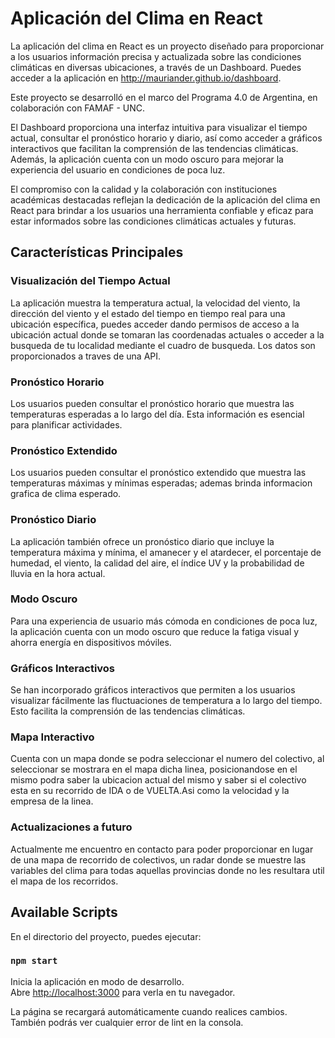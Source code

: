 # Aplicación del Clima en React

La aplicación del clima en React es un proyecto diseñado para proporcionar a los usuarios información precisa y actualizada sobre las condiciones climáticas en diversas ubicaciones, a través de un Dashboard. Puedes acceder a la aplicación en http://mauriander.github.io/dashboard.

Este proyecto se desarrolló en el marco del Programa 4.0 de Argentina, en colaboración con FAMAF - UNC.

El Dashboard proporciona una interfaz intuitiva para visualizar el tiempo actual, consultar el pronóstico horario y diario, así como acceder a gráficos interactivos que facilitan la comprensión de las tendencias climáticas. Además, la aplicación cuenta con un modo oscuro para mejorar la experiencia del usuario en condiciones de poca luz.

El compromiso con la calidad y la colaboración con instituciones académicas destacadas reflejan la dedicación de la aplicación del clima en React para brindar a los usuarios una herramienta confiable y eficaz para estar informados sobre las condiciones climáticas actuales y futuras.

## Características Principales

### Visualización del Tiempo Actual

La aplicación muestra la temperatura actual, la velocidad del viento, la dirección del viento y el estado del tiempo en tiempo real para una ubicación específica, puedes acceder dando permisos de acceso a la ubicación actual donde se tomaran las coordenadas actuales o acceder a la busqueda de tu localidad mediante el cuadro de busqueda. Los datos son proporcionados a traves de una API.

### Pronóstico Horario

Los usuarios pueden consultar el pronóstico horario que muestra las temperaturas esperadas a lo largo del día. Esta información es esencial para planificar actividades.

### Pronóstico Extendido

Los usuarios pueden consultar el pronóstico extendido que muestra las temperaturas máximas y mínimas esperadas; ademas brinda informacion grafica de clima esperado.

### Pronóstico Diario

La aplicación también ofrece un pronóstico diario que incluye la temperatura máxima y mínima, el amanecer y el atardecer, el porcentaje de humedad, el viento, la calidad del aire, el índice UV y la probabilidad de lluvia en la hora actual.

### Modo Oscuro

Para una experiencia de usuario más cómoda en condiciones de poca luz, la aplicación cuenta con un modo oscuro que reduce la fatiga visual y ahorra energía en dispositivos móviles.

### Gráficos Interactivos

Se han incorporado gráficos interactivos que permiten a los usuarios visualizar fácilmente las fluctuaciones de temperatura a lo largo del tiempo. Esto facilita la comprensión de las tendencias climáticas.

### Mapa Interactivo

Cuenta con un mapa donde se podra seleccionar el numero del colectivo, al seleccionar se mostrara en el mapa dicha linea, posicionandose en el mismo podra saber la ubicacion actual del mismo y saber si el colectivo esta en su recorrido de IDA o de VUELTA.Asi como la velocidad y la empresa de la linea.

### Actualizaciones a futuro

Actualmente me encuentro en contacto para poder proporcionar en lugar de una mapa de recorrido de colectivos, un radar donde se muestre las variables del clima para todas aquellas provincias donde no les resultara util el mapa de los recorridos.

## Available Scripts

En el directorio del proyecto, puedes ejecutar:

### `npm start`

Inicia la aplicación en modo de desarrollo.\
Abre [http://localhost:3000](http://localhost:3000) para verla en tu navegador.

La página se recargará automáticamente cuando realices cambios.\
También podrás ver cualquier error de lint en la consola.
